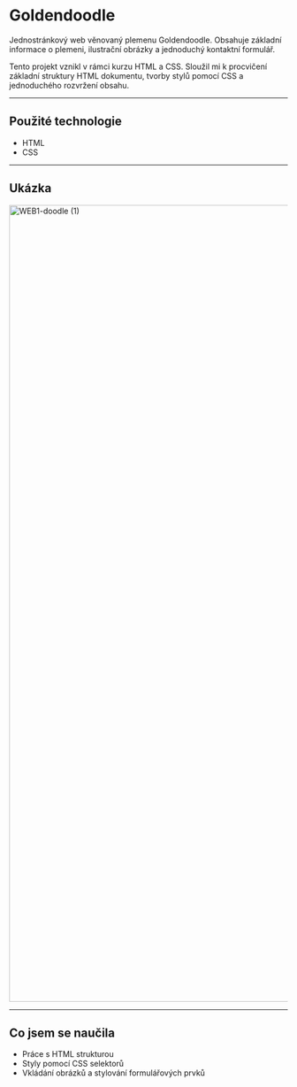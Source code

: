 # Goldendoodle

Jednostránkový web věnovaný plemenu Goldendoodle. Obsahuje základní informace o plemeni, ilustrační obrázky a jednoduchý kontaktní formulář.

Tento projekt vznikl v rámci kurzu HTML a CSS. Sloužil mi k procvičení základní struktury HTML dokumentu, tvorby stylů pomocí CSS a jednoduchého rozvržení obsahu.


---

## Použité technologie
- HTML
- CSS

---

## Ukázka

<img width="1440" alt="WEB1-doodle (1)" src="https://github.com/user-attachments/assets/7b60cf12-1584-44c3-9768-624ce7413c6d" />

---

## Co jsem se naučila
- Práce s HTML strukturou
- Styly pomocí CSS selektorů
- Vkládání obrázků a stylování formulářových prvků

